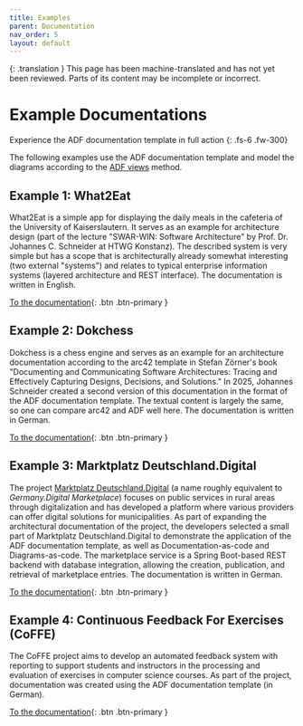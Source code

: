 ```yaml
---
title: Examples
parent: Documentation
nav_order: 5
layout: default
---
```


{: .translation }
This page has been machine-translated and has not yet been reviewed. Parts of its content may be incomplete or incorrect.

# Example Documentations

Experience the ADF documentation template in full action
{: .fs-6 .fw-300}

The following examples use the ADF documentation template and model the diagrams according to the [ADF views](../views/) method.

## Example 1: What2Eat

What2Eat is a simple app for displaying the daily meals in the cafeteria of the University of Kaiserslautern. It serves as an example for architecture design (part of the lecture "SWAR-WIN: Software Architecture" by Prof. Dr. Johannes C. Schneider at HTWG Konstanz). The described system is very simple but has a scope that is architecturally already somewhat interesting (two external "systems") and relates to typical enterprise information systems (layered architecture and REST interface). The documentation is written in English.

[To the documentation](https://github.com/neshanjo/what2eat/blob/with-cache/doc/architecture-documentation.md){: .btn .btn-primary }

## Example 2: Dokchess

Dokchess is a chess engine and serves as an example for an architecture documentation according to the arc42 template in Stefan Zörner's book "Documenting and Communicating Software Architectures: Tracing and Effectively Capturing Designs, Decisions, and Solutions." In 2025, Johannes Schneider created a second version of this documentation in the format of the ADF documentation template. The textual content is largely the same, so one can compare arc42 and ADF well here. The documentation is written in German.

[To the documentation](https://github.com/neshanjo/DokChess-ADF/blob/main/dokchess-adf/dokChess-adf.md){: .btn .btn-primary }

## Example 3: Marktplatz Deutschland.Digital

The project [Marktplatz Deutschland.Digital](https://www.deutschlanddigital.org/) (a name roughly equivalent to *Germany.Digital Marketplace*) focuses on public services in rural areas through digitalization and has developed a platform where various providers can offer digital solutions for municipalities. As part of expanding the architectural documentation of the project, the developers selected a small part of Marktplatz Deutschland.Digital to demonstrate the application of the ADF documentation template, as well as Documentation-as-code and Diagrams-as-code. The marketplace service is a Spring Boot-based REST backend with database integration, allowing the creation, publication, and retrieval of marketplace entries. The documentation is written in German.

[To the documentation](https://gitlab.opencode.de/smarte.land.regionen/plattform/service/marketplace-service/-/blob/main/docs/generated/inhalt.md){: .btn .btn-primary }

## Example 4: Continuous Feedback For Exercises (CoFFE)

The CoFFE project aims to develop an automated feedback system with reporting to support students and instructors in the processing and evaluation of exercises in computer science courses. As part of the project, documentation was created using the ADF documentation template (in German).

[To the documentation](https://github.com/neshanjo/coffe-docs/blob/main/README.md){: .btn .btn-primary }
